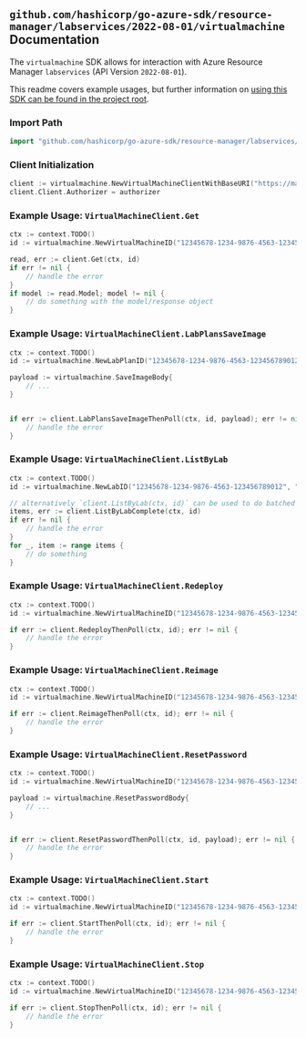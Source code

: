 
## `github.com/hashicorp/go-azure-sdk/resource-manager/labservices/2022-08-01/virtualmachine` Documentation

The `virtualmachine` SDK allows for interaction with Azure Resource Manager `labservices` (API Version `2022-08-01`).

This readme covers example usages, but further information on [using this SDK can be found in the project root](https://github.com/hashicorp/go-azure-sdk/tree/main/docs).

### Import Path

```go
import "github.com/hashicorp/go-azure-sdk/resource-manager/labservices/2022-08-01/virtualmachine"
```


### Client Initialization

```go
client := virtualmachine.NewVirtualMachineClientWithBaseURI("https://management.azure.com")
client.Client.Authorizer = authorizer
```


### Example Usage: `VirtualMachineClient.Get`

```go
ctx := context.TODO()
id := virtualmachine.NewVirtualMachineID("12345678-1234-9876-4563-123456789012", "example-resource-group", "labName", "virtualMachineName")

read, err := client.Get(ctx, id)
if err != nil {
	// handle the error
}
if model := read.Model; model != nil {
	// do something with the model/response object
}
```


### Example Usage: `VirtualMachineClient.LabPlansSaveImage`

```go
ctx := context.TODO()
id := virtualmachine.NewLabPlanID("12345678-1234-9876-4563-123456789012", "example-resource-group", "labPlanName")

payload := virtualmachine.SaveImageBody{
	// ...
}


if err := client.LabPlansSaveImageThenPoll(ctx, id, payload); err != nil {
	// handle the error
}
```


### Example Usage: `VirtualMachineClient.ListByLab`

```go
ctx := context.TODO()
id := virtualmachine.NewLabID("12345678-1234-9876-4563-123456789012", "example-resource-group", "labName")

// alternatively `client.ListByLab(ctx, id)` can be used to do batched pagination
items, err := client.ListByLabComplete(ctx, id)
if err != nil {
	// handle the error
}
for _, item := range items {
	// do something
}
```


### Example Usage: `VirtualMachineClient.Redeploy`

```go
ctx := context.TODO()
id := virtualmachine.NewVirtualMachineID("12345678-1234-9876-4563-123456789012", "example-resource-group", "labName", "virtualMachineName")

if err := client.RedeployThenPoll(ctx, id); err != nil {
	// handle the error
}
```


### Example Usage: `VirtualMachineClient.Reimage`

```go
ctx := context.TODO()
id := virtualmachine.NewVirtualMachineID("12345678-1234-9876-4563-123456789012", "example-resource-group", "labName", "virtualMachineName")

if err := client.ReimageThenPoll(ctx, id); err != nil {
	// handle the error
}
```


### Example Usage: `VirtualMachineClient.ResetPassword`

```go
ctx := context.TODO()
id := virtualmachine.NewVirtualMachineID("12345678-1234-9876-4563-123456789012", "example-resource-group", "labName", "virtualMachineName")

payload := virtualmachine.ResetPasswordBody{
	// ...
}


if err := client.ResetPasswordThenPoll(ctx, id, payload); err != nil {
	// handle the error
}
```


### Example Usage: `VirtualMachineClient.Start`

```go
ctx := context.TODO()
id := virtualmachine.NewVirtualMachineID("12345678-1234-9876-4563-123456789012", "example-resource-group", "labName", "virtualMachineName")

if err := client.StartThenPoll(ctx, id); err != nil {
	// handle the error
}
```


### Example Usage: `VirtualMachineClient.Stop`

```go
ctx := context.TODO()
id := virtualmachine.NewVirtualMachineID("12345678-1234-9876-4563-123456789012", "example-resource-group", "labName", "virtualMachineName")

if err := client.StopThenPoll(ctx, id); err != nil {
	// handle the error
}
```
